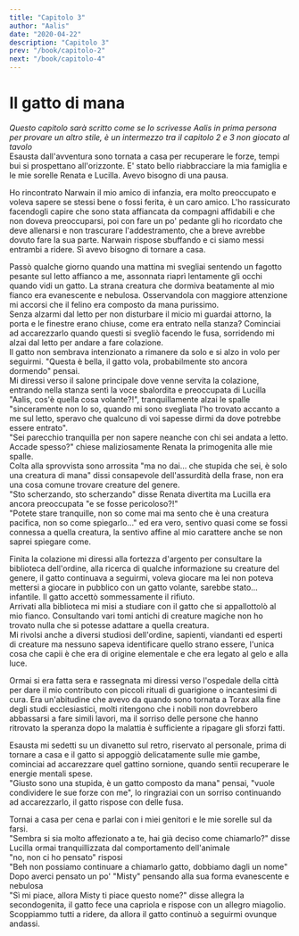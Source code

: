 ```yaml
---
title: "Capitolo 3"
author: "Aalis"
date: "2020-04-22"
description: "Capitolo 3"
prev: "/book/capitolo-2"
next: "/book/capitolo-4"
---
```

# Il gatto di mana
_Questo capitolo sarà scritto come se lo scrivesse Aalis in prima persona per provare un altro stile, è un intermezzo tra il capitolo 2 e 3 non giocato al tavolo_    
Esausta dall'avventura sono tornata a casa per recuperare le forze, tempi bui si prospettano all'orizzonte. E' stato bello riabbracciare la mia famiglia e le mie sorelle Renata e Lucilla. Avevo bisogno di una pausa.

Ho rincontrato Narwain il mio amico di infanzia, era molto preoccupato e voleva sapere se stessi bene o fossi ferita, è un caro amico. L'ho rassicurato facendogli capire che sono stata affiancata da compagni affidabili e che non doveva preoccuparsi, poi con fare un po' pedante gli ho ricordato che deve allenarsi e non trascurare l'addestramento, che a breve avrebbe dovuto fare la sua parte. Narwain rispose sbuffando e ci siamo messi entrambi a ridere. Sì avevo bisogno di tornare a casa.

Passò qualche giorno quando una mattina mi svegliai sentendo un fagotto pesante sul letto affianco a me, assonnata riaprì lentamente gli occhi quando vidi un gatto. La strana creatura che dormiva beatamente al mio fianco era evanescente e nebulosa. Osservandola con maggiore attenzione mi accorsi che il felino era composto da mana purissimo.    
Senza alzarmi dal letto per non disturbare il micio mi guardai attorno, la porta e le finestre erano chiuse, come era entrato nella stanza? Cominciai ad accarezzarlo quando questi si svegliò facendo le fusa, sorridendo mi alzai dal letto per andare a fare colazione.    
Il gatto non sembrava intenzionato a rimanere da solo e si alzo in volo per seguirmi. "Questa è bella, il gatto vola, probabilmente sto ancora dormendo" pensai.    
Mi diressi verso il salone principale dove venne servita la colazione, entrando nella stanza sentì la voce sbalordita e preoccupata di Lucilla "Aalis, cos'è quella cosa volante?!", tranquillamente alzai le spalle "sinceramente non lo so, quando mi sono svegliata l'ho trovato accanto a me sul letto, speravo che qualcuno di voi sapesse dirmi da dove potrebbe essere entrato".    
"Sei parecchio tranquilla per non sapere neanche con chi sei andata a letto. Accade spesso?" chiese maliziosamente Renata la primogenita alle mie spalle.    
Colta alla sprovvista sono arrossita "ma no dai... che stupida che sei, è solo una creatura di mana" dissi consapevole dell'assurdità della frase, non era una cosa comune trovare creature del genere.    
"Sto scherzando, sto scherzando" disse Renata divertita ma Lucilla era ancora preoccupata "e se fosse pericoloso?!"    
"Potete stare tranquille, non so come mai ma sento che è una creatura pacifica, non so come spiegarlo..." ed era vero, sentivo quasi come se fossi connessa a quella creatura, la sentivo affine al mio carattere anche se non saprei spiegare come.

Finita la colazione mi diressi alla fortezza d'argento per consultare la biblioteca dell'ordine, alla ricerca di qualche informazione su creature del genere, il gatto continuava a seguirmi, voleva giocare ma lei non poteva mettersi a giocare in pubblico con un gatto volante, sarebbe stato... infantile. Il gatto accettò sommessamente il rifiuto.    
Arrivati alla biblioteca mi misi a studiare con il gatto che si appallottolò al mio fianco. Consultando vari tomi antichi di creature magiche non ho trovato nulla che si potesse adattare a quella creatura.    
Mi rivolsi anche a diversi studiosi dell'ordine, sapienti, viandanti ed esperti di creature ma nessuno sapeva identificare quello strano essere, l'unica cosa che capii è che era di origine elementale e che era legato al gelo e alla luce.

Ormai si era fatta sera e rassegnata mi diressi verso l'ospedale della città per dare il mio contributo con piccoli rituali di guarigione o incantesimi di cura. Era un'abitudine che avevo da quando sono tornata a Torax alla fine degli studi ecclesiastici, molti ritengono che i nobili non dovrebbero abbassarsi a fare simili lavori, ma il sorriso delle persone che hanno ritrovato la speranza dopo la malattia è sufficiente a ripagare gli sforzi fatti.

Esausta mi sedetti su un divanetto sul retro, riservato al personale,  prima di tornare a casa e il gatto si appoggiò delicatamente sulle mie gambe, cominciai ad accarezzare quel gattino sornione, quando sentii recuperare le energie mentali spese.    
"Giusto sono una stupida, è un gatto composto da mana" pensai, "vuole condividere le sue forze con me", lo ringraziai con un sorriso continuando ad accarezzarlo, il gatto rispose con delle fusa.

Tornai a casa per cena e parlai con i miei genitori e le mie sorelle sul da farsi.    
"Sembra si sia molto affezionato a te, hai già deciso come chiamarlo?" disse Lucilla ormai tranquillizzata dal comportamento dell'animale     
"no, non ci ho pensato" risposi    
"Beh non possiamo continuare a chiamarlo gatto, dobbiamo dagli un nome"    
Dopo averci pensato un po' "Misty" pensando alla sua forma evanescente e nebulosa    
"Sì mi piace, allora Misty ti piace questo nome?" disse allegra la secondogenita, il gatto fece una capriola e rispose con un allegro miagolio.    
Scoppiammo tutti a ridere, da allora il gatto continuò a seguirmi ovunque andassi.